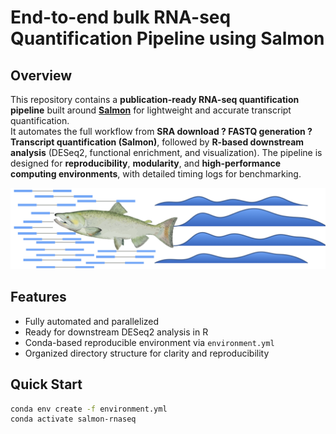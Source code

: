 # End-to-end bulk RNA-seq Quantification Pipeline using Salmon 

## Overview

This repository contains a **publication-ready RNA-seq quantification pipeline** built around **[Salmon](https://combine-lab.github.io/salmon/)** for lightweight and accurate transcript quantification.  
It automates the full workflow from **SRA download ? FASTQ generation ? Transcript quantification (Salmon)**, followed by **R-based downstream analysis** (DESeq2, functional enrichment, and visualization). The pipeline is designed for **reproducibility**, **modularity**, and **high-performance computing environments**, with detailed timing logs for benchmarking.

![](img/salmon.png)

## Features

- Fully automated and parallelized
- Ready for downstream DESeq2 analysis in R
- Conda-based reproducible environment via `environment.yml`
- Organized directory structure for clarity and reproducibility 



## Quick Start

```bash
conda env create -f environment.yml
conda activate salmon-rnaseq
```

